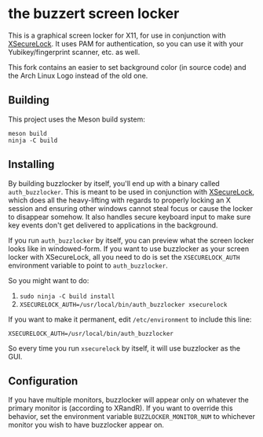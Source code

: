 # the buzzert screen locker

This is a graphical screen locker for X11, for use in conjunction with 
[XSecureLock](https://github.com/google/xsecurelock). It uses PAM for authentication,
so you can use it with your Yubikey/fingerprint scanner, etc. as well.

This fork contains an easier to set background color (in source code) and the Arch Linux Logo instead of the old one.
## Building

This project uses the Meson build system:


```
meson build
ninja -C build
```

## Installing
By building buzzlocker by itself, you'll end up with a binary called `auth_buzzlocker`.
This is meant to be used in conjunction with [XSecureLock](https://github.com/google/xsecurelock), 
which does all the heavy-lifting with regards to properly locking an X session and ensuring other 
windows cannot steal focus or cause the locker to disappear somehow. It also handles secure keyboard
input to make sure key events don't get delivered to applications in the background.

If you run `auth_buzzlocker` by itself, you can preview what the screen locker looks
like in windowed-form. If you want to use buzzlocker as your screen locker with XSecureLock,
all you need to do is set the `XSECURELOCK_AUTH` environment variable to point to `auth_buzzlocker`.

So you might want to do:
1. `sudo ninja -C build install`
2. `XSECURELOCK_AUTH=/usr/local/bin/auth_buzzlocker xsecurelock`

If you want to make it permanent, edit `/etc/environment` to include this line:
```
XSECURELOCK_AUTH=/usr/local/bin/auth_buzzlocker
```

So every time you run `xsecurelock` by itself, it will use buzzlocker as the GUI.

## Configuration
If you have multiple monitors, buzzlocker will appear only on whatever the primary monitor is (according 
to XRandR). If you want to override this behavior, set the environment variable `BUZZLOCKER_MONITOR_NUM`
to whichever monitor you wish to have buzzlocker appear on. 

